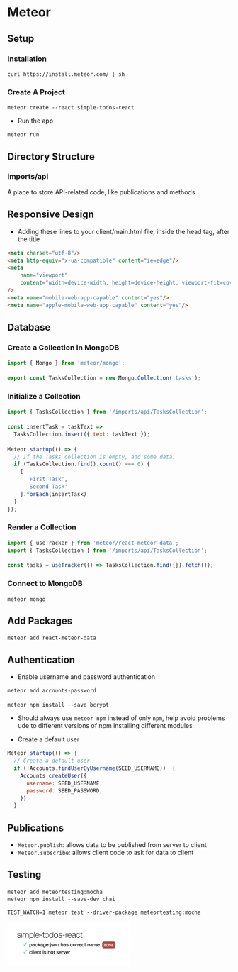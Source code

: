 # Meteor

## Setup
### Installation
```shell
curl https://install.meteor.com/ | sh
```

### Create A Project
```shell
meteor create --react simple-todos-react
```
- Run the app
```shell
meteor run
```

## Directory Structure

### imports/api
A place to store API-related code, like publications and methods

## Responsive Design
- Adding these lines to your client/main.html file, inside the head tag, after the title
```html
<meta charset="utf-8"/>
<meta http-equiv="x-ua-compatible" content="ie=edge"/>
<meta
    name="viewport"
    content="width=device-width, height=device-height, viewport-fit=cover, initial-scale=1, maximum-scale=1, minimum-scale=1, user-scalable=no"
/>
<meta name="mobile-web-app-capable" content="yes"/>
<meta name="apple-mobile-web-app-capable" content="yes"/>
```

## Database
### Create a Collection in MongoDB
```jsx
import { Mongo } from 'meteor/mongo';
 
export const TasksCollection = new Mongo.Collection('tasks');
```
### Initialize a Collection
```jsx
import { TasksCollection } from '/imports/api/TasksCollection';

const insertTask = taskText =>
  TasksCollection.insert({ text: taskText });

Meteor.startup(() => {
  // If the Tasks collection is empty, add some data.
  if (TasksCollection.find().count() === 0) {
    [
      'First Task',
      'Second Task'
    ].forEach(insertTask)
  }
});
```
### Render a Collection
```jsx
import { useTracker } from 'meteor/react-meteor-data';
import { TasksCollection } from '/imports/api/TasksCollection';

const tasks = useTracker(() => TasksCollection.find({}).fetch());
```

### Connect to MongoDB
```shell
meteor mongo
```

## Add Packages
```shell
meteor add react-meteor-data
```

## Authentication
- Enable username and password authentication
```shell
meteor add accounts-password

meteor npm install --save bcrypt
```
- Should always use `meteor npm` instead of only `npm`, help avoid problems ude to different versions of npm installing different modules

- Create a default user
```jsx
Meteor.startup(() => {
  // Create a default user 
  if (!Accounts.findUserByUsername(SEED_USERNAME))  {
    Accounts.createUser({
      username: SEED_USERNAME,
      password: SEED_PASSWORD,
    })
  }
```

## Publications
- `Meteor.publish`: allows data to be published from server to client
- `Meteor.subscribe`: allows client code to ask for data to client

## Testing
```shell
meteor add meteortesting:mocha
meteor npm install --save-dev chai
```

```shell
TEST_WATCH=1 meteor test --driver-package meteortesting:mocha
```

<img src="test.png" height="100px">
